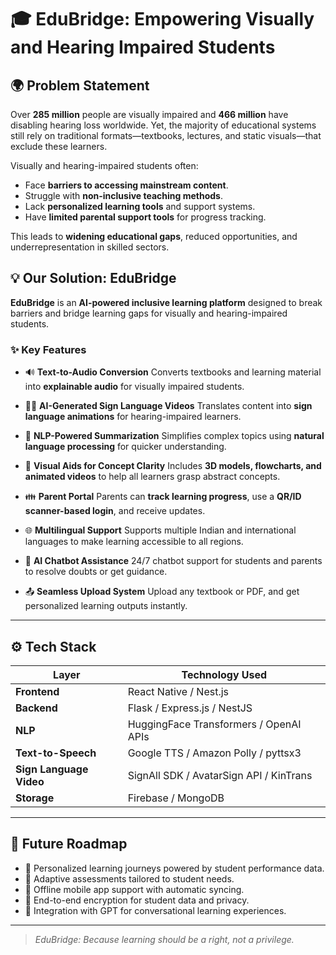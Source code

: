 # 🎓 EduBridge: Empowering Visually and Hearing Impaired Students

## 🌍 Problem Statement

Over **285 million** people are visually impaired and **466 million** have disabling hearing loss worldwide. Yet, the majority of educational systems still rely on traditional formats—textbooks, lectures, and static visuals—that exclude these learners.

Visually and hearing-impaired students often:

* Face **barriers to accessing mainstream content**.
* Struggle with **non-inclusive teaching methods**.
* Lack **personalized learning tools** and support systems.
* Have **limited parental support tools** for progress tracking.

This leads to **widening educational gaps**, reduced opportunities, and underrepresentation in skilled sectors.

## 💡 Our Solution: EduBridge

**EduBridge** is an **AI-powered inclusive learning platform** designed to break barriers and bridge learning gaps for visually and hearing-impaired students.

### ✨ Key Features

* 🔊 **Text-to-Audio Conversion**
  Converts textbooks and learning material into **explainable audio** for visually impaired students.

* 🧟‍♀️ **AI-Generated Sign Language Videos**
  Translates content into **sign language animations** for hearing-impaired learners.

* 🧠 **NLP-Powered Summarization**
  Simplifies complex topics using **natural language processing** for quicker understanding.

* 🧹 **Visual Aids for Concept Clarity**
  Includes **3D models, flowcharts, and animated videos** to help all learners grasp abstract concepts.

* 👪 **Parent Portal**
  Parents can **track learning progress**, use a **QR/ID scanner-based login**, and receive updates.

* 🌐 **Multilingual Support**
  Supports multiple Indian and international languages to make learning accessible to all regions.

* 💬 **AI Chatbot Assistance**
  24/7 chatbot support for students and parents to resolve doubts or get guidance.

* 📤 **Seamless Upload System**
  Upload any textbook or PDF, and get personalized learning outputs instantly.

---

## ⚙️ Tech Stack

| Layer                   | Technology Used                         |
| ----------------------- | --------------------------------------- |
| **Frontend**            | React Native / Nest.js                  |
| **Backend**             | Flask / Express.js / NestJS             |
| **NLP**                 | HuggingFace Transformers / OpenAI APIs  |
| **Text-to-Speech**      | Google TTS / Amazon Polly / pyttsx3     |
| **Sign Language Video** | SignAll SDK / AvatarSign API / KinTrans |
| **Storage**             | Firebase / MongoDB                      |

---

## 🚀 Future Roadmap

* 🧪 Personalized learning journeys powered by student performance data.
* 🎯 Adaptive assessments tailored to student needs.
* 📱 Offline mobile app support with automatic syncing.
* 🔐 End-to-end encryption for student data and privacy.
* 🧠 Integration with GPT for conversational learning experiences.

---

> *EduBridge: Because learning should be a right, not a privilege.*
